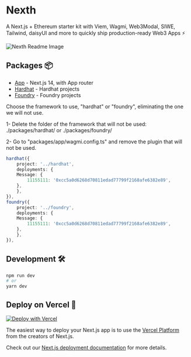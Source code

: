 # Nexth

A Next.js + Ethereum starter kit with Viem, Wagmi, Web3Modal, SIWE, Tailwind, daisyUI and more to quickly ship production-ready Web3 Apps ⚡

![Nexth Readme Image](https://nexth.vercel.app/opengraph-image)

## Packages 📦

- [App](./packages/app) - Next.js 14, with App router
- [Hardhat](./packages/hardhat/) - Hardhat projects
- [Foundry](./packages/foundry/) - Foundry projects

Choose the framework to use, "hardhat" or "foundry", eliminating the one we will not use.

1- Delete the folder of the framework that will not be used:
./packages/hardhat/ or ./packages/foundry/

2- Go to "packages/app/wagmi.config.ts" and remove the plugin that will not be used.

```ts
hardhat({
    project: '../hardhat',
    deployments: {
    Message: {
        11155111: '0xcc5a0d6268d70811edad77799f2168afe6382e89',
    },
    },
}),
foundry({
    project: '../foundry',
    deployments: {
    Message: {
        11155111: '0xcc5a0d6268d70811edad77799f2168afe6382e89',
    },
    },
}),
```

## Development 🛠️

```bash
npm run dev
# or
yarn dev
```

## Deploy on Vercel 🚢

[![Deploy with Vercel](https://vercel.com/button)](https://vercel.com/new/clone?repository-url=https%3A%2F%2Fgithub.com%2rmourey26%2Fnexth)

The easiest way to deploy your Next.js app is to use the [Vercel Platform](https://vercel.com/new?utm_medium=nexth&filter=next.js&utm_source=nexth&utm_campaign=nexth-readme) from the creators of Next.js.

Check out our [Next.js deployment documentation](https://nextjs.org/docs/deployment) for more details.
